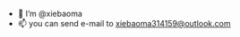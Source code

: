 - 👋 I’m @xiebaoma
- 📫 you can send e-mail to xiebaoma314159@outlook.com

<!---
xiebaoma/xiebaoma is a ✨ special ✨ repository because its `README.md` (this file) appears on your GitHub profile.
You can click the Preview link to take a look at your changes.
--->
